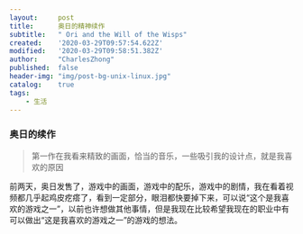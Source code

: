 ```yaml
---
layout:     post
title:      奥日的精神续作
subtitle:   " Ori and the Will of the Wisps"
created:    '2020-03-29T09:57:54.622Z'
modified:   '2020-03-29T09:58:51.382Z'
author:     "CharlesZhong"
published:  false
header-img: "img/post-bg-unix-linux.jpg"
catalog:    true
tags:
    - 生活
---
```


### 奥日的续作
  > 第一作在我看来精致的画面，恰当的音乐，一些吸引我的设计点，就是我喜欢的原因

  前两天，奥日发售了，游戏中的画面，游戏中的配乐，游戏中的剧情，我在看着视频都几乎起鸡皮疙瘩了，看到一定部分，眼泪都快要掉下来，可以说“这个是我喜欢的游戏之一”，以前也许想做其他事情，但是我现在比较希望我现在的职业中有可以做出“这是我喜欢的游戏之一”的游戏的想法。